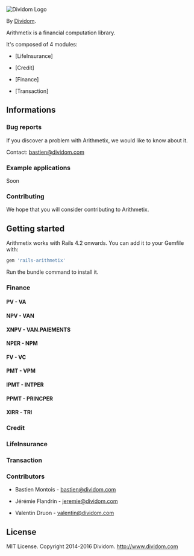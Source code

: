 ![Dividom Logo](http://cdn.dividom.com/assets/logos/logo_dividom.png)

By [Dividom](http://www.dividom.com/).

Arithmetix is a financial computation library.


It's composed of 4 modules:

* [LifeInsurance]

* [Credit]

* [Finance]

* [Transaction]


## Informations

### Bug reports

If you discover a problem with Arithmetix, we would like to know about it.

Contact: bastien@dividom.com

### Example applications

Soon

### Contributing

We hope that you will consider contributing to Arithmetix.

## Getting started

Arithmetix works with Rails 4.2 onwards. You can add it to your Gemfile with:

```ruby
gem 'rails-arithmetix'
```

Run the bundle command to install it.

### Finance

#### PV - VA

#### NPV - VAN

#### XNPV - VAN.PAIEMENTS

#### NPER - NPM

#### FV - VC

#### PMT - VPM

#### IPMT - INTPER

#### PPMT - PRINCPER

#### XIRR - TRI

### Credit

### LifeInsurance

### Transaction

### Contributors

* Bastien Montois - bastien@dividom.com

* Jérémie Flandrin - jeremie@dividom.com

* Valentin Druon - valentin@dividom.com

## License

MIT License. Copyright 2014-2016 Dividom. http://www.dividom.com
